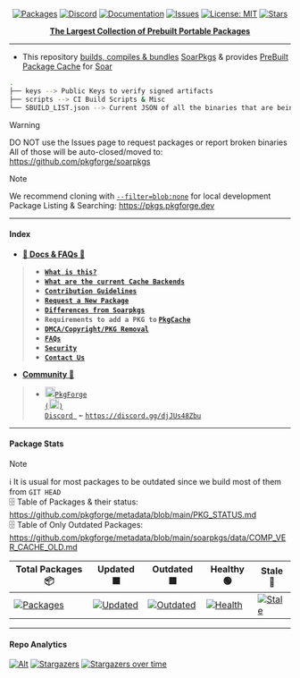 <div align="center">

[discord-shield]: https://img.shields.io/discord/1313385177703256064?logo=%235865F2&label=Discord
[discord-url]: https://discord.gg/djJUs48Zbu
[stars-shield]: https://img.shields.io/github/stars/pkgforge/pkgcache.svg
[stars-url]: https://github.com/pkgforge/pkgcache/stargazers
[issues-shield]: https://img.shields.io/github/issues/pkgforge/pkgcache.svg
[issues-url]: https://github.com/pkgforge/pkgcache/issues
[license-shield]: https://img.shields.io/github/license/pkgforge/pkgcache.svg
[license-url]: https://github.com/pkgforge/pkgcache/blob/main/LICENSE
[doc-shield]: https://img.shields.io/badge/docs.pkgforge.dev-blue
[doc-url]: https://docs.pkgforge.dev/repositories/pkgcache

<a href="https://pkgs.pkgforge.dev"><img src="https://img.shields.io/badge/dynamic/json?url=https://raw.githubusercontent.com/pkgforge/metadata/refs/heads/main/pkgcache/data/TOTAL.json&query=$[2].total&label=Packages&labelColor=orange&style=flat&link=https://pkgs.pkgforge.dev" alt="Packages" /></a>
[![Discord][discord-shield]][discord-url]
[![Documentation][doc-shield]][doc-url]
[![Issues][issues-shield]][issues-url]
[![License: MIT][license-shield]][license-url]
[![Stars][stars-shield]][stars-url]
</div>

<p align="center">
    <b><strong> <a href="https://pkgs.pkgforge.dev">The Largest Collection of Prebuilt Portable Packages</a></code></strong></b>
    <br> 
</p>

---
- This repository [builds, compiles & bundles](https://github.com/pkgforge/pkgcache/actions) [SoarPkgs](https://github.com/pkgforge/soarpkgs/) & provides [PreBuilt Package Cache](https://docs.pkgforge.dev/repositories/pkgcache/cache) for [Soar](https://github.com/pkgforge/soar)
```bash
.
├── keys --> Public Keys to verify signed artifacts
├── scripts --> CI Build Scripts & Misc
└── SBUILD_LIST.json --> Current JSON of all the binaries that are being built
```

> [!WARNING]
> DO NOT use the Issues page to request packages or report broken binaries<br>
> All of those will be auto-closed/moved to: https://github.com/pkgforge/soarpkgs

> [!NOTE]
> We recommend cloning with [`--filter=blob:none`](https://github.blog/open-source/git/get-up-to-speed-with-partial-clone-and-shallow-clone/) for local development<br>
> Package Listing & Searching: https://pkgs.pkgforge.dev

---
#### Index
- [**📖 Docs & FAQs 📖**](https://docs.pkgforge.dev/repositories/pkgcache)
> - [**`What is this?`**](https://docs.pkgforge.dev/repositories/pkgcache)
> - [**`What are the current Cache Backends`**](https://docs.pkgforge.dev/repositories/pkgcache/cache)
> - [**`Contribution Guidelines`**](https://docs.pkgforge.dev/repositories/pkgcache/contribution)
> - [**`Request a New Package`**](https://docs.pkgforge.dev/repositories/pkgcache/package-request)
> - [**`Differences from Soarpkgs`**](https://docs.pkgforge.dev/repositories/pkgcache/differences)
> - **`Requirements to add a PKG to` [`PkgCache`](https://docs.pkgforge.dev/repositories/pkgcache/package-request)**
> - [**`DMCA/Copyright/PKG Removal`**](https://docs.pkgforge.dev/repositories/soarpkgs/dmca-or-copyright-cease-and-desist)
> - [**`FAQs`**](https://docs.pkgforge.dev/repositories/pkgcache/faq)
> - [**`Security`**](https://docs.pkgforge.dev/repositories/pkgcache/security)
> - [**`Contact Us`**](https://docs.pkgforge.dev/contact/chat)
- [**Community 💬**](https://docs.pkgforge.dev/contact/chat)
> - <a href="https://discord.gg/djJUs48Zbu"><img src="https://github.com/user-attachments/assets/5a336d72-6342-4ca5-87a4-aa8a35277e2f" width="18" height="18"><code>PkgForge (<img src="https://github.com/user-attachments/assets/a08a20e6-1795-4ee6-87e6-12a8ab2a7da6" width="18" height="18">) Discord </code></a> `➼` [`https://discord.gg/djJUs48Zbu`](https://discord.gg/djJUs48Zbu)

---
#### Package Stats
> [!NOTE]
> ℹ️ It is usual for most packages to be outdated since we build most of them from `GIT HEAD`<br>
> 🗄️ Table of Packages & their status: https://github.com/pkgforge/metadata/blob/main/PKG_STATUS.md<br>
> 🗄️ Table of Only Outdated Packages: https://github.com/pkgforge/metadata/blob/main/soarpkgs/data/COMP_VER_CACHE_OLD.md<br>

| Total Packages 📦 | Updated 🟩 | Outdated 🟥 | Healthy 🟢 | Stale 🔴 |
|----------------|---------|----------|----------|---------|
| [![Packages](https://img.shields.io/badge/dynamic/json?url=https://raw.githubusercontent.com/pkgforge/metadata/refs/heads/main/PKG_STATUS_SUM.json&query=$[1].pkgcache.packages&label=&color=blue&style=flat)](#) | [![Updated](https://img.shields.io/badge/dynamic/json?url=https://raw.githubusercontent.com/pkgforge/metadata/refs/heads/main/PKG_STATUS_SUM.json&query=$[1].pkgcache.updated&label=&color=brightgreen&style=flat)](#) | [![Outdated](https://img.shields.io/badge/dynamic/json?url=https://raw.githubusercontent.com/pkgforge/metadata/refs/heads/main/PKG_STATUS_SUM.json&query=$[1].pkgcache.outdated&label=&color=red&style=flat)](#) | [![Health](https://img.shields.io/badge/dynamic/json?url=https://raw.githubusercontent.com/pkgforge/metadata/refs/heads/main/PKG_STATUS_SUM.json&query=$[1].pkgcache.healthy&label=&suffix=%25&color=green&style=flat)](#) | [![Stale](https://img.shields.io/badge/dynamic/json?url=https://raw.githubusercontent.com/pkgforge/metadata/refs/heads/main/PKG_STATUS_SUM.json&query=$[1].pkgcache.stale&label=&suffix=%25&color=orange&style=flat)](#) |

---
#### Repo Analytics
[![Alt](https://repobeats.axiom.co/api/embed/15e78c467d2cc05e919f9663263d914940441733.svg "Repobeats analytics image")](https://github.com/pkgforge/pkgcache/graphs/contributors)
[![Stargazers](https://reporoster.com/stars/dark/pkgforge/pkgcache)](https://github.com/pkgforge/pkgcache/stargazers)
[![Stargazers over time](https://starchart.cc/pkgforge/pkgcache.svg?variant=dark)](https://starchart.cc/pkgforge/pkgcache)

